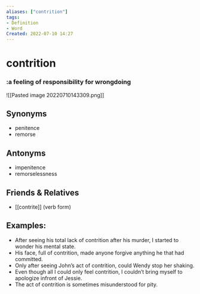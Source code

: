 ```yaml
---
aliases: ["contrition"]
tags:
- Definition 
- Word
Created: 2022-07-10 14:27  
---
```

# contrition
### :a feeling of responsibility for wrongdoing 

![[Pasted image 20220710143309.png]]

## Synonyms 
- penitence
- remorse 

## Antonyms 
- impenitence 
- remorselessness 

## Friends & Relatives 
- [[contrite]] (verb form)

## Examples: 
- After seeing his total lack of contrition after his murder, I started to wonder his mental state. 
- His face, full of contrition, made anyone forgive anything he that had committed. 
- Only after seeing John’s act of contrition, could Wendy stop her shaking. 
- Even though all I could only feel contrition, I couldn’t bring myself to apologize infront of Jessie. 
- The act of contrition is sometimes misunderstood for pity. 